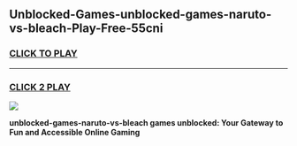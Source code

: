 
## Unblocked-Games-unblocked-games-naruto-vs-bleach-Play-Free-55cni
<h3>
<a href="https://premium76.site?title=unblocked-games-naruto-vs-bleach&ref=20A">CLICK TO PLAY</a></h3>
<hr>

<h3>
<a href="https://premium76.site?title=unblocked-games-naruto-vs-bleach&ref=20A">CLICK 2 PLAY</a>
  
</h3>

<a href="https://premium76.site?title=unblocked-games-naruto-vs-bleach&ref=20A"><img src="https://clearcache.store/games.png"></a>


**unblocked-games-naruto-vs-bleach games unblocked: Your Gateway to Fun and Accessible Online Gaming**
